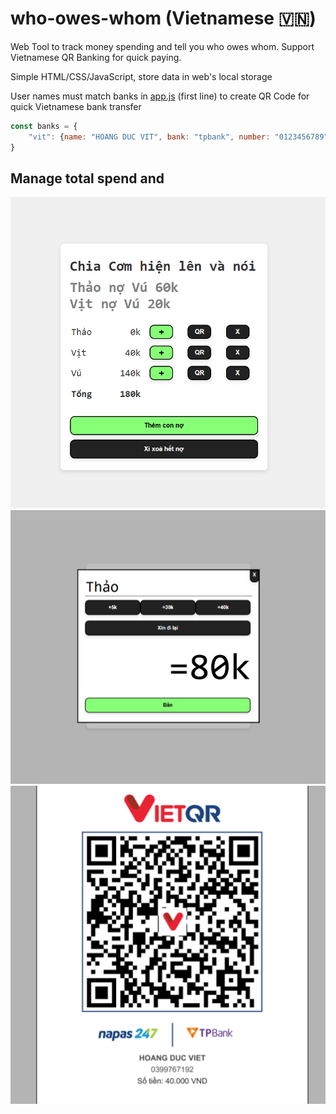 # who-owes-whom (Vietnamese 🇻🇳)
Web Tool to track money spending and tell you who owes whom. Support Vietnamese QR Banking for quick paying.

Simple HTML/CSS/JavaScript, store data in web's local storage

User names must match banks in [app.js](app.js) (first line) to create QR Code for quick Vietnamese bank transfer

```javascript
const banks = {
    "vit": {name: "HOANG DUC VIT", bank: "tpbank", number: "0123456789"},
}
```

## Manage total spend and 
![Screenshot 1](screenshot_1.png)
![Screenshot 2](screenshot_2.png)
![Screenshot 3](screenshot_3.png) 
